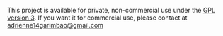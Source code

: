 This project is available for private, non-commercial use under the [GPL version 3](http://www.gnu.org/licenses/gpl-3.0-standalone.html). If you want it for commercial use, please contact at [adrienne14garimbao@gmail.com](adrienne14garimbao@gmail.com)
